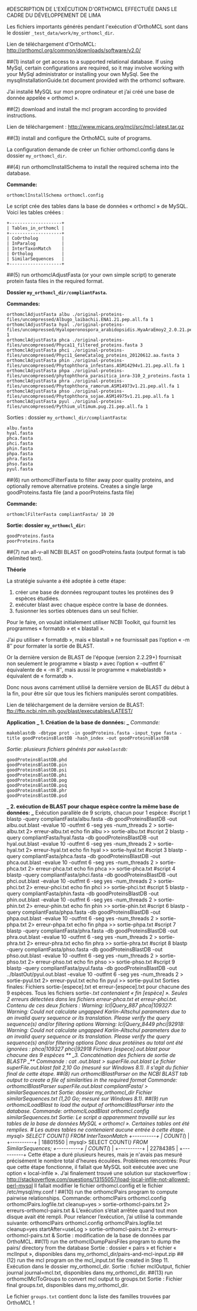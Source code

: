 #DESCRIPTION DE L'EXÉCUTION D'ORTHOMCL EFFECTUÉE DANS LE CADRE DU DÉVELOPPEMENT DE LIMA

Les fichiers importants générés pendant l'exécution d'OrthoMCL sont dans le dossier `_test_data/work/my_orthomcl_dir`.

Lien de téléchargement d'OrthoMCL: http://orthomcl.org/common/downloads/software/v2.0/

##(1) install or get access to a supported relational database.  If using MySql, certain configurations are required, so it may involve working with your MySql administrator or installing your own MySql.  See the mysqlInstallationGuide.txt document provided with the orthomcl software.

J’ai installé MySQL sur mon propre ordinateur et j’ai créé une base de donnée appelée « orthomcl ».

##(2) download and install the mcl program according to provided instructions.

Lien de téléchargement : http://www.micans.org/mcl/src/mcl-latest.tar.gz

##(3) install and configure the OrthoMCL suite of programs.

La configuration demande de créer un fichier orthomcl.config dans le dossier `my_orthomcl_dir`.

##(4) run orthomclInstallSchema to install the required schema into the database.

**Commande:**
```
orthomclInstallSchema orthomcl.config
```

Le script crée des tables dans la base de données « orthomcl » de MySQL. Voici les tables créées :
```
+--------------------+
| Tables_in_orthomcl |
+--------------------+
| CoOrtholog         |
| InParalog          |
| InterTaxonMatch    |
| Ortholog           |
| SimilarSequences   |
+--------------------+
```
##(5) run orthomclAdjustFasta (or your own simple script) to generate protein fasta files in the required format.

**Dossier `my_orthomcl_dir/compliantFasta`.**

**Commandes:**
```
orthomclAdjustFasta albu ./original-proteins-files/uncompressed/Albugo_laibachii.ENA1.21.pep.all.fa 1
orthomclAdjustFasta hyal ./original-proteins-files/uncompressed/Hyaloperonospora_arabidopsidis.HyaAraEmoy2_2.0.21.pep.all.fa 1
orthomclAdjustFasta phca ./original-proteins-files/uncompressed/Phyca11_filtered_proteins.fasta 3
orthomclAdjustFasta phci ./original-proteins-files/uncompressed/Phyci1_GeneCatalog_proteins_20120612.aa.fasta 3
orthomclAdjustFasta phin ./original-proteins-files/uncompressed/Phytophthora_infestans.ASM14294v1.21.pep.all.fa 1
orthomclAdjustFasta phpa ./original-proteins-files/uncompressed/phytophthora_parasitica_inra-310_2_proteins.fasta 1
orthomclAdjustFasta phra ./original-proteins-files/uncompressed/Phytophthora_ramorum.ASM14973v1.21.pep.all.fa 1
orthomclAdjustFasta phso ./original-proteins-files/uncompressed/Phytophthora_sojae.ASM14975v1.21.pep.all.fa 1
orthomclAdjustFasta pyul ./original-proteins-files/uncompressed/Pythium_ultimum.pug.21.pep.all.fa 1
```

Sorties : dossier `my_orthomcl_dir/compliantFasta`:
```
albu.fasta
hyal.fasta
phca.fasta
phci.fasta
phin.fasta
phpa.fasta
phra.fasta
phso.fasta
pyul.fasta
```

##(6) run orthomclFilterFasta to filter away poor quality proteins, and optionally remove alternative proteins. Creates a single large goodProteins.fasta file (and a poorProteins.fasta file)

**Commande:**
```
orthomclFilterFasta compliantFasta/ 10 20
```

**Sortie: dossier `my_orthomcl_dir`:**
```
goodProteins.fasta
poorProteins.fasta
```

##(7) run all-v-all NCBI BLAST on goodProteins.fasta (output format is tab delimited text).

**Théorie**

La stratégie suivante a été adoptée à cette étape:
1. créer une base de données regroupant toutes les protéines des 9 espèces étudiées.
2. exécuter blast avec chaque espèce contre la base de données.
3. fusionner les sorties obtenues dans un seul fichier.

Pour le faire, on voulait initialement utiliser NCBI Toolkit, qui fournit les programmes « formatdb » et « blastall ».

J’ai pu utiliser « formatdb », mais « blastall » ne fournissait pas l’option « -m 8″ pour formater la sortie de BLAST.

Or la dernière version de BLAST de l'époque (version 2.2.29+) fournisait non seulement le programme « blastp » avec l’option « -outfmt 6″ équivalente de « -m 8″, mais aussi le programme « makeblastdb » équivalent de « formatdb ».

Donc nous avons carrément utilisé la dernière version de BLAST du début à la fin, pour être sûr que tous les fichiers manipulés seront compatibles.

Lien de téléchargement de la dernière version de BLAST: ftp://ftp.ncbi.nlm.nih.gov/blast/executables/LATEST/

**Application**
**_ 1. Création de la base de données: _**
*Commande:*
```
makeblastdb -dbtype prot -in goodProteins.fasta -input_type fasta -title goodProteinsBlastDB -hash_index -out goodProteinsBlastDB
```
*Sortie: plusieurs fichiers générés par `makeblastdb`:*
```
goodProteinsBlastDB.phd
goodProteinsBlastDB.pin
goodProteinsBlastDB.psi
goodProteinsBlastDB.phi
goodProteinsBlastDB.pog
goodProteinsBlastDB.psq
goodProteinsBlastDB.phr
goodProteinsBlastDB.psd
````
**_ 2. exécution de BLAST pour chaque espèce contre la même base de données: _**
	Exécution parallèle de 9 scripts, chacun pour 1 espèce:
		#script 1
		blastp -query compliantFasta/albu.fasta -db goodProteinsBlastDB -out albu.out.blast -evalue 10 -outfmt 6 -seg yes -num_threads 2 > sortie-albu.txt 2> erreur-albu.txt
		echo fin albu >> sortie-albu.txt
		#script 2
		blastp -query compliantFasta/hyal.fasta -db goodProteinsBlastDB -out hyal.out.blast -evalue 10 -outfmt 6 -seg yes -num_threads 2 > sortie-hyal.txt 2> erreur-hyal.txt
		echo fin hyal >> sortie-hyal.txt
		#script 3
		blastp -query compliantFasta/phca.fasta -db goodProteinsBlastDB -out phca.out.blast -evalue 10 -outfmt 6 -seg yes -num_threads 2 > sortie-phca.txt 2> erreur-phca.txt
		echo fin phca >> sortie-phca.txt
		#script 4
		blastp -query compliantFasta/phci.fasta -db goodProteinsBlastDB -out phci.out.blast -evalue 10 -outfmt 6 -seg yes -num_threads 2 > sortie-phci.txt 2> erreur-phci.txt
		echo fin phci >> sortie-phci.txt
		#script 5
		blastp -query compliantFasta/phin.fasta -db goodProteinsBlastDB -out phin.out.blast -evalue 10 -outfmt 6 -seg yes -num_threads 2 > sortie-phin.txt 2> erreur-phin.txt
		echo fin phin >> sortie-phin.txt
		#script 6
		blastp -query compliantFasta/phpa.fasta -db goodProteinsBlastDB -out phpa.out.blast -evalue 10 -outfmt 6 -seg yes -num_threads 2 > sortie-phpa.txt 2> erreur-phpa.txt
		echo fin phpa >> sortie-phpa.txt
		#script 7
		blastp -query compliantFasta/phra.fasta -db goodProteinsBlastDB -out phra.out.blast -evalue 10 -outfmt 6 -seg yes -num_threads 2 > sortie-phra.txt 2> erreur-phra.txt
		echo fin phra >> sortie-phra.txt
		#script 8
		blastp -query compliantFasta/phso.fasta -db goodProteinsBlastDB -out phso.out.blast -evalue 10 -outfmt 6 -seg yes -num_threads 2 > sortie-phso.txt 2> erreur-phso.txt
		echo fin phso >> sortie-phso.txt
		#script 9
		blastp -query compliantFasta/pyul.fasta -db goodProteinsBlastDB -out ../blastOut/pyul.out.blast -evalue 10 -outfmt 6 -seg yes -num_threads 2 > sortie-pyul.txt 2> erreur-pyul.txt
		echo fin pyul >> sortie-pyul.txt
	Sorties finales:
		Fichiers sortie-[espece].txt et erreur-[espece].txt pour chacune des 9 espèces.
			Tous les fichiers sortie-*.txt contenaient « fin [espèce] ».
			Seules 2 erreurs détectées dans les fichiers erreur-phca.txt et erreur-phci.txt. Contenu de ces deux fichiers :
				Warning: lcl|Query_887 phca|109327: Warning: Could not calculate ungapped Karlin-Altschul parameters due to an invalid query sequence or its translation. Please verify the query sequence(s) and/or filtering options
				Warning: lcl|Query_8449 phci|92918: Warning: Could not calculate ungapped Karlin-Altschul parameters due to an invalid query sequence or its translation. Please verify the query sequence(s) and/or filtering options
			Donc deux protéines au total ont été ignorées :
				phca|109327
				phci|92918
		Fichiers [espece].out.blast pour chacune des 9 espèces
** _3. Concaténation des fichiers de sortie de BLASTP _**
	Commande :
		cat *.out.blast > superFile.out.blast
	Le fichier superFile.out.blast fait 2,10 Go (mesuré sur Windows 8.1). Il s'agit du fichier final de cette étape.
##(8) run orthomclBlastParser on the NCBI BLAST tab output to create a file of similarities in the required format
    Commande:
        orthomclBlastParser superFile.out.blast compliantFasta/ > similarSequences.txt
    Sortie: dossier my_orthomcl_dir
        Fichier similarSequences.txt (1,20 Go; mesuré sur Windows 8.1).
##(9) run orthomclLoadBlast to load the output of orthomclBlastParser into the database.
    Commande:
        orthomclLoadBlast orthomcl.config similarSequences.txt
    Sortie:
        Le script a apparemment travaillé sur les tables de la base de données MySQL « orthomcl ». Certaines tables ont été remplies.
        # Les autres tables ne contenaient aucune entrée à cette étape.
			mysql> SELECT COUNT(*) FROM InterTaxonMatch
			+----------+
			| COUNT(*) |
			+----------+
			| 18801550 |
			mysql> SELECT COUNT(*) FROM SimilarSequences;
			+----------+
			| COUNT(*) |
			+----------+
			| 22784385 |
			+----------+
	Cette étape a duré plusieurs heures, mais je n'avais pas mesuré précisément le nombre total d'heures écoulées.
	Problèmes rencontrés:
		Pour que cette étape fonctionne, il fallait que MySQL soit exécutée avec une option « local-infile ».
		J’ai finalement trouvé une solution sur stackoverflow : http://stackoverflow.com/questions/13155057/load-local-infile-not-allowed-perl-mysql
		Il fallait modifier le fichier orthomcl.config et le fichier /etc/mysql/my.conf !
##(10) run the orthomclPairs program to compute pairwise relationships.
	Commande:
		orthomclPairs orthomcl.config orthomclPairs.logfile.txt cleanup=yes  > sortie-orthomcl-pairs.txt 2> erreurs-orthomcl-pairs.txt &
	L’exécution s’était arrêtée quand tout mon disque avait été rempli. Pour relancer l’exécution, j’ai utilisé la commande suivante:
		orthomclPairs orthomcl.config orthomclPairs.logfile.txt cleanup=yes startAfter=useLog  > sortie-orthomcl-pairs.txt 2> erreurs-orthomcl-pairs.txt &
	Sortie : modification de la base de données par OrthoMCL.
##(11) run the orthomclDumpPairsFiles program to dump the pairs/ directory from the database
	Sortie : dossier « pairs » et fichier « mclInput », disponibles dans my_orthomcl_dir/pairs-and-mcl-input.zip
##(12) run the mcl program on the mcl_input.txt file created in Step 11.
	Exécution dans le dossier my_orthomcl_dir.
	Sortie : fichier mclOutput, fichier journal journal=mcl.txt, disponibles dans my_orthomcl_dir.
##(13) run orthomclMclToGroups to convert mcl output to groups.txt
	Sortie : Fichier final groups.txt, disponibles dans my_orthomcl_dir.

Le fichier `groups.txt` contient donc la liste des familles trouvées par OrthoMCL !

